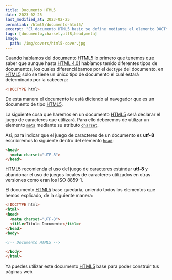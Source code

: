 ```yaml
---
title: Documento HTML5
date: 2023-02-25
last_modified_at: 2023-02-25
permalink: /html5/documento-html5/
excerpt: "El documento HTML5 basic se define mediante el elemento DOCTYPE y utilizando un encoding utf8 como charset."
tags: [documento,charset,utf8,head,meta]
image:
  path: /img/covers/html5-cover.jpg
---
```


Cuando hablamos del documento [HTML5](https://www.manualweb.net/html5/) lo primero que tenemos que saber que aunque hasta [HTML 4.01](https://www.manualweb.net/html/) habíamos tenido diferentes tipos de documentos, los cuales diferenciábamos por el `doctype` del documento, en [HTML5](https://www.manualweb.net/html5/) solo se tiene un único tipo de documento el cual estará determinado por la cabecera:


```html
<!DOCTYPE html>
```


De esta manera el documento le está diciendo al navegador que es un documento de tipo [HTML5](https://www.manualweb.net/html5/).


La siguiente cosa que haremos en un documento [HTML5](https://www.manualweb.net/html5/) será declarar el juego de caracteres que utilizará. Para ello deberemos de utilizar un elemento [`meta`](https://www.w3api.com/HTML/meta/) mediante su atributo [`charset`](https://www.w3api.com/HTML/meta/charset/).


Así, para indicar que el juego de caracteres de un documento es **utf-8** escribiremos lo siguiente dentro del elemento [`head`](https://www.w3api.com/HTML/head/):


```html
<head>
  <meta charset="UTF-8">
</head>
```


[HTML5](https://www.manualweb.net/html5/) recomienda el uso del juego de caracteres estándar **utf-8** y abandonar el uso de juegos locales de caracteres utilizados en otras versiones como eran los ISO 8859-1.


El documento [HTML5](https://www.manualweb.net/html5/) base quedaría, uniendo todos los elementos que hemos explicado, de la siguiente manera:


```html
<!DOCTYPE html>
<html>
<head>
  <meta charset="UTF-8">
  <title>Titulo Documento</title>
</head>
<body>

<!-- Documento HTML5 -->

</body>
</html>
```


Ya puedes utilizar este documento [HTML5](https://www.manualweb.net/html5/) base para poder construir tus páginas web.

